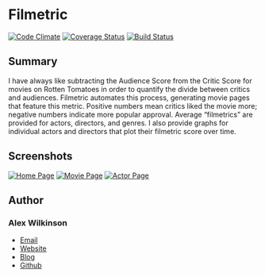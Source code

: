 # Filmetric

[![Code Climate](https://codeclimate.com/github/alexwilkinson/filmetric_rails.png)](https://codeclimate.com/github/alexwilkinson/filmetric_rails)
[![Coverage Status](https://coveralls.io/repos/alexwilkinson/filmetric_rails/badge.png?branch=master)](https://coveralls.io/r/alexwilkinson/filmetric_rails?branch=master)
[![Build Status](https://travis-ci.org/alexwilkinson/filmetric_rails.svg?branch=master)](https://travis-ci.org/alexwilkinson/filmetric_rails)

## Summary

I have always like subtracting the Audience Score from the Critic Score for movies on Rotten Tomatoes in order to quantify the divide between critics and audiences. Filmetric automates this process, generating movie pages that feature this metric. Positive numbers mean critics liked the movie more; negative numbers indicate more popular approval. Average “filmetrics” are provided for actors, directors, and genres. I also provide graphs for individual actors and directors that plot their filmetric score over time.

## Screenshots

[![Home Page](http://filmetric.com/assets/home.png)](http://filmetric.com)
[![Movie Page](http://filmetric.com/assets/movie-page.png)](http://filmetric.com)
[![Actor Page](http://filmetric.com/assets/actor-page.png)](http://filmetric.com)

## Author

### Alex Wilkinson
 - [Email](mailto:alex.wilkinson@me.com)
 - [Website](http://alexwilkinson.me)
 - [Blog](http://alexwilkinson.me/blog)
 - [Github](http://github.com/alexwilkinson)